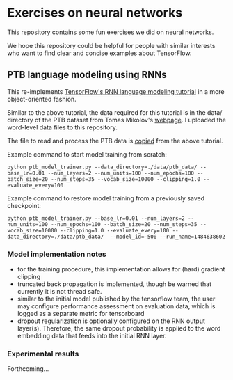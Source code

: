 # Exercises on neural networks
This repository contains some fun exercises we did on neural networks.

We hope this repository could be helpful for people with similar interests who want to find clear and concise examples about TensorFlow.

## PTB language modeling using RNNs

This re-implements [TensorFlow's RNN language modeling tutorial](https://github.com/tensorflow/models/tree/master/tutorials/rnn/ptb) in a more object-oriented fashion.

Similar to the above tutorial, the data required for this tutorial is in the data/ directory of the PTB dataset from Tomas Mikolov's [webpage](http://www.fit.vutbr.cz/~imikolov/rnnlm/simple-examples.tgz). I uploaded the word-level data files to this repository.

The file to read and process the PTB data is [copied](https://github.com/tensorflow/models/blob/master/tutorials/rnn/ptb/reader.py) from the above tutorial.

Example command to start model training from scratch:

```ShellSession
python ptb_model_trainer.py --data_directory=./data/ptb_data/ --base_lr=0.01 --num_layers=2 --num_units=100 --num_epochs=100 --batch_size=20 --num_steps=35 --vocab_size=10000 --clipping=1.0 --evaluate_every=100
```

Example command to restore model training from a previously saved checkpoint:

```ShellSession
python ptb_model_trainer.py --base_lr=0.01 --num_layers=2 --num_units=100 --num_epochs=100 --batch_size=20 --num_steps=35 --vocab_size=10000 --clipping=1.0 --evaluate_every=100 --data_directory=./data/ptb_data/  --model_id=-500 --run_name=1484638602
```

### Model implementation notes
- for the training procedure, this implementation allows for (hard) gradient clipping
- truncated back propagation is implemented, though be warned that currently it is not thread safe.
- similar to the initial model published by the tensorflow team, the user may configure performance assessment on evaluation data, which is logged as a separate metric for tensorboard
- dropout regularization is optionally configured on the RNN output layer(s). Therefore, the same dropout probability is applied to the word embedding data that feeds into the initial RNN layer.

### Experimental results
Forthcoming...
